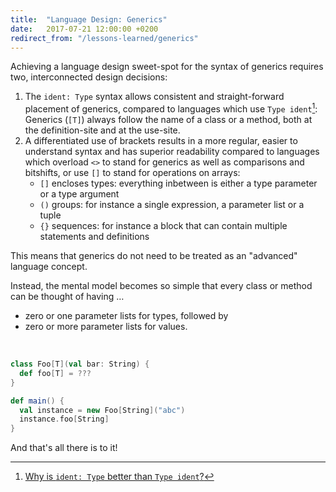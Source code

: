 ```yaml
---
title:  "Language Design: Generics"
date:   2017-07-21 12:00:00 +0200
redirect_from: "/lessons-learned/generics"
---
```


Achieving a language design sweet-spot for the syntax of generics requires two, interconnected
design decisions:


1. The `ident: Type` syntax allows consistent and straight-forward placement of generics, compared
   to languages which use `Type ident`[^identtype]:<br/>
   Generics (`[T]`) always follow the name of a class or a method, both at the definition-site and at the use-site.
2. A differentiated use of brackets results in a more regular, easier
   to understand syntax and has superior readability compared to languages which
   overload `<>` to stand for generics as well as comparisons and bitshifts,
   or use `[]` to stand for operations on arrays:
     - `[]` encloses types: everything inbetween is either a type parameter or a type argument
     - `()` groups: for instance a single expression, a parameter list or a tuple
     - `{}` sequences: for instance a block that can contain multiple statements and definitions

This means that generics do not need to be treated as an "advanced" language concept.

Instead, the mental model becomes so simple that every class or method can be thought of having …


- zero or one parameter lists for types, followed by
- zero or more parameter lists for values.

<br/>

```scala
class Foo[T](val bar: String) {
  def foo[T] = ???
}

def main() {
  val instance = new Foo[String]("abc")
  instance.foo[String]
}
```  


And that's all there is to it!


[^identtype]: [Why is `ident: Type` better than `Type ident`?](type-annotations)